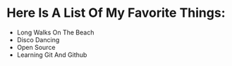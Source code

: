 # Here Is A List Of My Favorite Things:
- Long Walks On The Beach
- Disco Dancing
- Open Source
- Learning Git And Github
